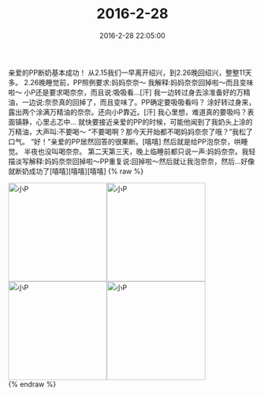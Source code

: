 ﻿---
title: "2016-2-28"
date: 2016-2-28 22:05:00
tags: 文字
categories: 妈妈
---
亲爱的PP断奶基本成功！
从2.15我们一早离开绍兴，到2.26晚回绍兴，整整11天多。
2.26晚睡觉前，PP照例要求:妈妈奈奈～
我解释:妈妈奈奈回掉啦～而且变味啦～
小P还是要求喝奈奈，而且说:吸吸看…[汗]
我一边转过身去涂准备好的万精油，一边说:奈奈真的回掉了，而且变味了。PP确定要吸吸看吗？
涂好转过身来，露出两个涂满万精油的奈奈。还向小P靠近。[汗]
我心里想，难道真的要吸吗？表面镇静，心里忐忑中…
就快要接近亲爱的PP的时候，可能他闻到了我奶头上涂的万精油，大声叫:不要喝～
“不要喝啊？那今天开始都不喝妈妈奈奈了哦？”我松了口气。
“好！”亲爱的PP居然回答的很果断。[嘻嘻]
然后就是给PP泡奈奈，哄睡觉。
半夜也没叫喝奈奈。
第二天第三天，晚上临睡前都只说一声:妈妈奈奈。我轻描淡写解释:妈妈奈奈回掉啦～PP重复说:回掉啦～然后就让我泡奈奈，然后…好像就断奶成功了[嘻嘻][嘻嘻][嘻嘻]
{% raw %}
<div style="width:500 px">
<div style="float:left; width:100 px"><img src="/images/微信图片_20171012133759.jpg" width="200" alt="小P"></div>
<div style="float:left; width:100 px"><img src="/images/微信图片_20171012133808.jpg" width="200" alt="小P"></div>
<div style="float:left; width:100 px"><img src="/images/微信图片_20171012133815.jpg" width="200" alt="小P"></div>
<div style="float:left; width:100 px"><img src="/images/微信图片_20171012133823.jpg" width="200" alt="小P"></div>
<div style="clear:both"></div>
</div>
{% endraw %}
